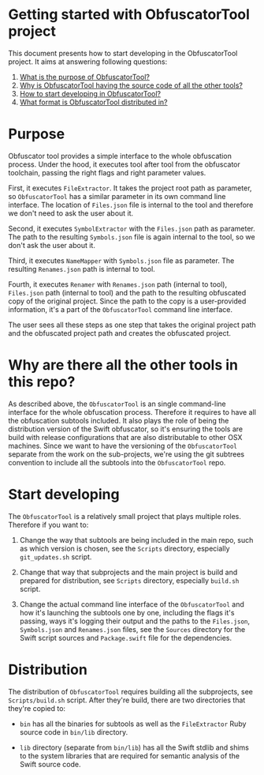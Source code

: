 # Getting started with ObfuscatorTool project

This document presents how to start developing in the ObfuscatorTool project. It aims at answering following questions:

1. [What is the purpose of ObfuscatorTool?](#purpose)
2. [Why is ObfuscatorTool having the source code of all the other tools?](#why)
3. [How to start developing in ObfuscatorTool?](#how)
4. [What format is ObfuscatorTool distributed in?](#what)

# <a name="purpose"></a> Purpose

Obfuscator tool provides a simple interface to the whole obfuscation process. Under the hood, it executes tool after tool from the obfuscator toolchain, passing the right flags and right parameter values.

First, it executes `FileExtractor`. It takes the project root path as parameter, so `ObfuscatorTool` has a similar parameter in its own command line interface. The location of `Files.json` file is internal to the tool and therefore we don't need to ask the user about it.

Second, it executes `SymbolExtractor` with the `Files.json` path as parameter. The path to the resulting `Symbols.json` file is again internal to the tool, so we don't ask the user about it.

Third, it executes `NameMapper` with `Symbols.json` file as parameter. The resulting `Renames.json` path is internal to tool.

Fourth, it executes `Renamer` with `Renames.json` path (internal to tool), `Files.json` path (internal to tool) and the path to the resulting obfuscated copy of the original project. Since the path to the copy is a user-provided information, it's a part of the `ObfuscatorTool` command line interface.

The user sees all these steps as one step that takes the original project path and the obfuscated project path and creates the obfuscated project.

# <a name="why"></a> Why are there all the other tools in this repo?

As described above, the `ObfuscatorTool` is an single command-line interface for the whole obfuscation process. Therefore it requires to have all the obfuscation subtools included. It also plays the role of being the distribution version of the Swift obfuscator, so it's ensuring the tools are build with release configurations that are also distributable to other OSX machines. Since we want to have the versioning of the `ObfuscatorTool` separate from the work on the sub-projects, we're using the git subtrees convention to include all the subtools into the `ObfuscatorTool` repo.

# <a name="how"></a> Start developing

The `ObfuscatorTool` is a relatively small project that plays multiple roles. Therefore if you want to:

1. Change the way that subtools are being included in the main repo, such as which version is chosen, see the `Scripts` directory, especially `git_updates.sh` script.

2. Change that way that subprojects and the main project is build and prepared for distribution, see `Scripts` directory, especially `build.sh` script.

3. Change the actual command line interface of the `ObfuscatorTool` and how it's launching the subtools one by one, including the flags it's passing, ways it's logging their output and the paths to the `Files.json`, `Symbols.json` and `Renames.json` files, see the `Sources` directory for the Swift script sources and `Package.swift` file for the dependencies.

# <a name="what"></a> Distribution

The distribution of `ObfuscatorTool` requires building all the subprojects, see `Scripts/build.sh` script. After they're build, there are two directories that they're copied to:

* `bin` has all the binaries for subtools as well as the `FileExtractor` Ruby source code in `bin/lib` directory.

* `lib` directory (separate from `bin/lib`) has all the Swift stdlib and shims to the system libraries that are required for semantic analysis of the Swift source code.
